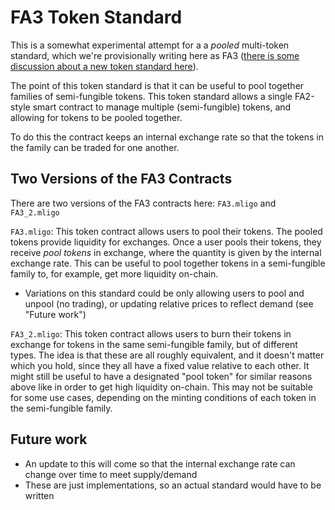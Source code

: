 # FA3 Token Standard 

This is a somewhat experimental attempt for a a *pooled* multi-token standard, which we're provisionally writing here as FA3 ([there is some discussion about a new token standard here](https://forum.tezosagora.org/t/fa2-1-fa3-its-time/3704)).

The point of this token standard is that it can be useful to pool together families of semi-fungible tokens. This token standard allows a single FA2-style smart contract to manage multiple (semi-fungible) tokens, and allowing for tokens to be pooled together. 

To do this the contract keeps an internal exchange rate so that the tokens in the family can be traded for one another.

## Two Versions of the FA3 Contracts

There are two versions of the FA3 contracts here: `FA3.mligo` and `FA3_2.mligo`

`FA3.mligo`: 
This token contract allows users to pool their tokens. The pooled tokens provide liquidity for exchanges. Once a user pools their tokens, they receive *pool tokens* in exchange, where the quantity is given by the internal exchange rate. This can be useful to pool together tokens in a semi-fungible family to, for example, get more liquidity on-chain.
- Variations on this standard could be only allowing users to pool and unpool (no trading), or updating relative prices to reflect demand (see "Future work")

`FA3_2.mligo`: 
This token contract allows users to burn their tokens in exchange for tokens in the same semi-fungible family, but of different types. The idea is that these are all roughly equivalent, and it doesn't matter which you hold, since they all have a fixed value relative to each other. It might still be useful to have a designated "pool token" for similar reasons above like in order to get high liquidity on-chain. This may not be suitable for some use cases, depending on the minting conditions of each token in the semi-fungible family.

## Future work

- An update to this will come so that the internal exchange rate can change over time to meet supply/demand
- These are just implementations, so an actual standard would have to be written 